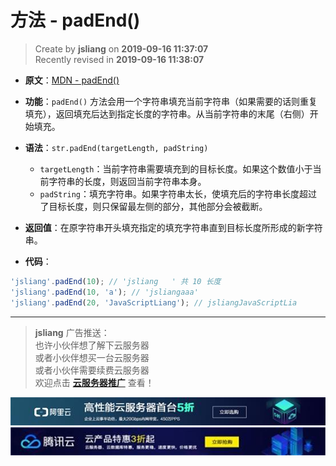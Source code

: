 方法 - padEnd()
===

> Create by **jsliang** on **2019-09-16 11:37:07**  
> Recently revised in **2019-09-16 11:38:07**

* **原文**：[MDN - padEnd()](https://developer.mozilla.org/zh-CN/docs/Web/JavaScript/Reference/Global_Objects/String/padEnd)

* **功能**：`padEnd()` 方法会用一个字符串填充当前字符串（如果需要的话则重复填充），返回填充后达到指定长度的字符串。从当前字符串的末尾（右侧）开始填充。

* **语法**：`str.padEnd(targetLength, padString)`
  * `targetLength`：当前字符串需要填充到的目标长度。如果这个数值小于当前字符串的长度，则返回当前字符串本身。
  * `padString`：填充字符串。如果字符串太长，使填充后的字符串长度超过了目标长度，则只保留最左侧的部分，其他部分会被截断。

* **返回值**：在原字符串开头填充指定的填充字符串直到目标长度所形成的新字符串。

* **代码**：

```js
'jsliang'.padEnd(10); // 'jsliang   ' 共 10 长度
'jsliang'.padEnd(10, 'a'); // 'jsliangaaa'
'jsliang'.padEnd(20, 'JavaScriptLiang'); // jsliangJavaScriptLia
```

---

> **jsliang** 广告推送：  
> 也许小伙伴想了解下云服务器  
> 或者小伙伴想买一台云服务器  
> 或者小伙伴需要续费云服务器  
> 欢迎点击 **[云服务器推广](https://github.com/LiangJunrong/document-library/blob/master/other-library/Monologue/%E7%A8%B3%E9%A3%9F%E8%89%B0%E9%9A%BE.md)** 查看！

[![图](../../../../public-repertory/img/z-small-seek-ali-3.jpg)](https://promotion.aliyun.com/ntms/act/qwbk.html?userCode=w7hismrh)
[![图](../../../../public-repertory/img/z-small-seek-tencent-2.jpg)](https://cloud.tencent.com/redirect.php?redirect=1014&cps_key=49f647c99fce1a9f0b4e1eeb1be484c9&from=console)


